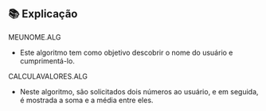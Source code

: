 ## 📚 Explicação

MEUNOME.ALG

* Este algoritmo tem como objetivo descobrir o nome do usuário e cumprimentá-lo.

CALCULAVALORES.ALG

* Neste algoritmo, são solicitados dois números ao usuário, e em seguida, é mostrada a soma e a média entre eles.